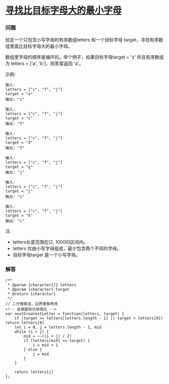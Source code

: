 # [寻找比目标字母大的最小字母](https://leetcode-cn.com/problems/find-smallest-letter-greater-than-target)

### 问题

给定一个只包含小写字母的有序数组letters 和一个目标字母 target，寻找有序数组里面比目标字母大的最小字母。

数组里字母的顺序是循环的。举个例子，如果目标字母target = 'z' 并且有序数组为 letters = ['a', 'b']，则答案返回 'a'。

示例:

```
输入:
letters = ["c", "f", "j"]
target = "a"
输出: "c"

输入:
letters = ["c", "f", "j"]
target = "c"
输出: "f"

输入:
letters = ["c", "f", "j"]
target = "d"
输出: "f"

输入:
letters = ["c", "f", "j"]
target = "g"
输出: "j"

输入:
letters = ["c", "f", "j"]
target = "j"
输出: "c"

输入:
letters = ["c", "f", "j"]
target = "k"
输出: "c"
```
注:

* letters长度范围在[2, 10000]区间内。
* letters 仅由小写字母组成，最少包含两个不同的字母。
* 目标字母target 是一个小写字母。

### 解答

```
/**
 * @param {character[]} letters
 * @param {character} target
 * @return {character}
 */
// 二分搜索法，边界单独考虑
<!-- 这类题目分块简化 -->
var nextGreatestLetter = function(letters, target) {
    if (target >= letters[letters.length - 1] || target < letters[0]) return letters[0]
    let i = 0, j = letters.length - 1, mid
    while (i < j) {
        mid = ~~((i + j) / 2)
        if (letters[mid] <= target) {
            i = mid + 1
        } else {
            j = mid
        }
    }

    return letters[j]
};
```
